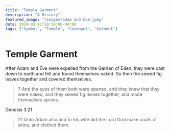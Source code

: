 ```yaml
---
title: "Temple Garment"
description: "A History"
featured_image: "/images/adam and eve.jpeg"
date: 2024-03-11T10:58:08-04:00
tags: ["Symbol", "Temple", "Covenant", "Garment"]
---
```


# Temple Garment

After Adam and Eve were expelled from the Garden of Eden, they were cast down to earth and fell and found themselves naked. So then the sewed fig leaves together and covered themselves. 
> 7 And the eyes of them both were opened, and they knew that they were naked; and they sewed fig leaves together, and made themselves aprons.

Genesis 3:21
> 21 Unto Adam also and to his wife did the Lord God make coats of skins, and clothed them.
